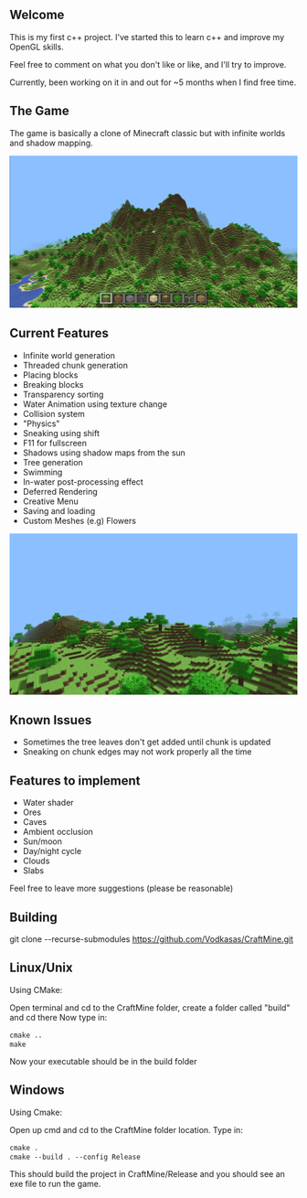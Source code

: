 ## Welcome
This is my first c++ project. I've started this to learn c++ and improve my
OpenGL skills.

Feel free to comment on what you don't like or like, and I'll try to improve.

Currently, been working on it in and out for ~5 months when I find free time.

## The Game
The game is basically a clone of Minecraft classic but with infinite worlds and
shadow mapping. 

![screenshot2.png](screenshot2.png)

## Current Features

- Infinite world generation
- Threaded chunk generation
- Placing blocks
- Breaking blocks
- Transparency sorting
- Water Animation using texture change
- Collision system
- "Physics"
- Sneaking using shift
- F11 for fullscreen
- Shadows using shadow maps from the sun
- Tree generation
- Swimming
- In-water post-processing effect
- Deferred Rendering
- Creative Menu
- Saving and loading
- Custom Meshes (e.g) Flowers

![screenshot.png](screenshot.png)

## Known Issues

- Sometimes the tree leaves don't get added until chunk is updated
- Sneaking on chunk edges may not work properly all the time

## Features to implement

- Water shader
- Ores
- Caves
- Ambient occlusion
- Sun/moon
- Day/night cycle
- Clouds
- Slabs

Feel free to leave more suggestions (please be reasonable)

## Building

git clone --recurse-submodules https://github.com/Vodkasas/CraftMine.git

## Linux/Unix

Using CMake:

Open terminal and cd to the CraftMine folder, create a folder called "build" and cd there
Now type in:

    cmake ..
    make

Now your executable should be in the build folder

## Windows

Using Cmake:

Open up cmd and cd to the CraftMine folder location.
Type in:

    cmake .
    cmake --build . --config Release

This should build the project in CraftMine/Release and you should see an exe file to run the game.



